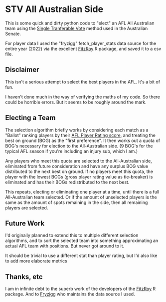 STV All Australian Side
=======================

This is some quick and dirty python code to "elect" an AFL All Australian team using the [Single Tranferable Vote](https://en.wikipedia.org/wiki/Single_transferable_vote) method used in the Australian Senate.

For player data I used the "fryzigg" fetch_player_stats data source for the entire year (2022) via the excellent [FitzRoy](https://jimmyday12.github.io/fitzRoy/) R package, and saved it to a csv file.

Disclaimer
----------

This isn't a serious attempt to select the best players in the AFL. It's a bit of fun.

I haven't done much in the way of verifying the maths of my code. So there could be horrible errors. But it seems to be roughly around the mark.

Electing a Team
---------------

The selection algorithm briefly works by considering each match as a "Ballot" ranking players by their [AFL Player Rating score](https://twitter.com/aflplayerrating), and treating the best on ground (BOG) as the "first preference". It then works out a quota of BOG's necessary for election to the All-Australian side. (9 BOG's for the typical AFL season if you're including an injury sub, which I am.)

Any players who meet this quota are selected to the All-Australian side, eliminated from future consideration and have any surplus BOG value distributed to the next best on ground. If no players meet this quota, the player with the lowest BOGs (gross player rating value as tie-breaker) is eliminated and has their BOGs redistributed to the next best.

This repeats, electing or eliminating one player at a time, until there is a full All-Australian team selected. Or if the amount of unselected players is the same as the amount of spots remaining in the side, then all remaining players are selected.

Future Work
-----------

I'd originally planned to extend this to multiple different selection algorithms, and to sort the selected team into something approximating an actual AFL team with positions. But never got around to it.

It should be trivial to use a different stat than player rating, but I'd also like to add more elaborate metrics

Thanks, etc
------------

I am in infinite debt to the superb work of the developers of the [FitzRoy](https://jimmyday12.github.io/fitzRoy/) R package. And to [Fryzigg](https://twitter.com/fryzigg) who maintains the data source I used.
